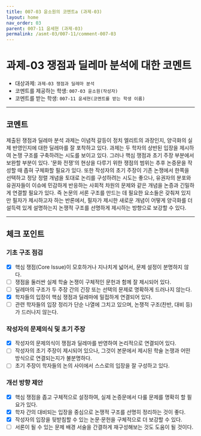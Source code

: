 ```yaml
---
title: 007-03 윤소원의 코멘트a (과제-03) 
layout: home
nav_order: 03
parent: 007-11 윤세현 (과제-03)
permalink: /asmt-03/007-11/comment-007-03
---
```


# 과제-03 쟁점과 딜레마 분석에 대한 코멘트

- 대상과제: `과제-03 쟁점과 딜레마 분석`
- 코멘트를 제공하는 학생: `007-03 윤소원(작성자)` 
- 코멘트를 받는 학생: `007-11 윤세현(코멘트를 받는 학생 이름)` 

---

## 코멘트

제출된 쟁점과 딜레마 분석 과제는 이념적 갈등이 정치 엘리트의 과장인지, 양극화의 실제 반영인지에 대한 딜레마를 잘 포착하고 있다. 과제는 두 학자의 상반된 입장을 제시하여 논쟁 구조를 구축하려는 시도를 보이고 있다. 그러나 핵심 쟁점과 초기 주장 부분에서 보완할 부분이 있다. '문화 전쟁'의 현상을 다루기 위한 쟁점의 범위는 추후 논증문을 작성할 때 좁혀 구체화할 필요가 있다. 또한 작성자의 초기 주장이 기존 논쟁에서 한쪽을 선택하고 정당 정렬 개념을 토대로 논리를 구성하려는 시도는 좋으나, 유권자의 분포와 유권자들이 이슈에 민감하게 반응하는 사회적 차원의 문제와 같은 개념을 논증과 긴밀하게 연결할 필요가 있다. 즉 논문의 서론 구조를 만드는 데 필요한 요소들은 갖춰져 있지만 필자가 제시하고자 하는 반론에서, 필자가 제시한 새로운 개념이 어떻게 양극화를 더 설득력 있게 설명하는지 논쟁적 구조를 선명하게 제시하는 방향으로 보강할 수 있다. 

---

## 체크 포인트

### **기초 구조 점검**
- [x] 핵심 쟁점(Core Issue)이 모호하거나 지나치게 넓어서, 문제 설정이 분명하지 않다.
- [ ] 쟁점을 둘러싼 실제 학술 논쟁이 구체적인 문헌과 함께 잘 제시되어 있다.
- [ ] 딜레마의 구조가 두 주장 간의 긴장 또는 선택의 문제로 명확하게 드러나지 않는다.
- [x] 학자들의 입장이 핵심 쟁점과 딜레마에 밀접하게 연결되어 있다.
- [ ] 관련 학자들의 입장 정리가 단순 나열에 그치고 있으며, 논쟁적 구조(찬반, 대비 등)가 드러나지 않는다.

### **작성자의 문제의식 및 초기 주장**
- [x] 작성자의 문제의식이 쟁점과 딜레마를 반영하여 논리적으로 연결되어 있다.
- [ ] 작성자의 초기 주장이 제시되어 있으나, 그것이 본문에서 제시된 학술 논쟁과 어떤 방식으로 연결되는지가 불분명하다.
- [ ] 초기 주장이 학자들의 논의 사이에서 스스로의 입장을 잘 구성하고 있다.

### **개선 방향 제안**
- [x] 핵심 쟁점을 좁고 구체적으로 설정하여, 실제 논증문에서 다룰 문제를 명확히 할 필요가 있다.
- [x] 학자 간의 대비되는 입장을 중심으로 논쟁적 구조를 선명히 정리하는 것이 좋다.
- [x] 작성자의 입장을 뒷받침할 수 있는 논문·문헌을 구체적으로 더 보강할 수 있다.
- [ ] 서론이 될 수 있는 문제 배경 서술을 간결하게 재구성해보는 것도 도움이 될 것이다.
